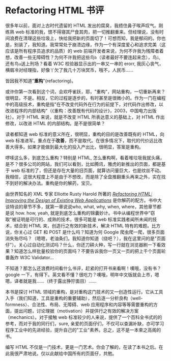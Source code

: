 # Refactoring HTML 书评

很多年以前，面对上古时代遗留的 HTML 发出的腐臭，我捂住鼻子唉声叹气。刚练熟 web 标准的我，恨不得寝其尸食其肉，把一切推翻重来。但经理说，没有时间浪费在清理这些垃圾上，快给我把新的页面切了！可想而知，我是郁闷的。你也是，别装了，我知道。我常常处于崩溃边缘，作为一个有深度爱心和追求完美（这应该是所有程序员追求的品质）的 web 前端开发者来说，为何不许我为残障者着想，改善一些无障碍性？为何不许我把这些鸟`b`（读者最好不要连起来念），鸟`i`, 还有鸟`u`送上刑场？看着 W3C 校验器显示出的一串又一串的 erorr, 我灰心丧气，横眉冷对经理指，好像丫欠了我几十万块冥币，哦不，人民币……

皆因我不知道"**重构**"(refactoring)。

或许你第一次看到这个词，会欢呼雀跃，耶，"重构"，网站重构，一切重新再来？很明显，不是。相反，它的过程是逐步的，有时甚至是很微小的。作为一门在编程中的高级技术，重构是指"在不改变代码外在行为的前提下，对代码作出修改，以改进程序的内部结构"（《重构：改善既有代码的设计》，2003，中国电力出版社）。对于 HTML 来说，就是不改变 HTML 所表达意义的基础上，对 HTML 作出修改，以改进 HTML 的内部结构。是不是很简单？

读者都知道 web 标准的意义所在，很明显，重构的目的是改善既有的 HTML，向 web 标准进军。重点在于**改善**，而不是取代。在很多情况下，取代的代价远比改善大得多。如果才能做到最大化的投入产出比，很明显，答案是重构。

啰嗦这么多，到底怎么重构？特别是 HTML, 怎么重构啊，看着堆垃圾我就头痛，是不？很多公司的网站，我们可以看到，比如腾讯，雅虎的新推出的页面，都是基于 web 标准的了，但还是存在大量的旧页面，就算访问量巨大，也是纹丝不动。我相信，这很大程度上不是由于不想改，而是除了全盘推翻重头再来之外，实在找不到好的解决办法。重构是你的解药，宝贝。

由世界知名的 XML 专家 Elliotte Rusty Harold 所著的 [_Refactoring HTML: Improving the Design of Existing Web Applications_][0] 是你解药的配方。书中大谈特谈的章节不多，就第一章说说who, what, why, when, where，其他章节都是说 how. how, yeah, 就是到底怎么重构的锦囊妙计。书中从编程世界中"窃取"被证明是可行的、成熟的技术，很多可能是 web 标准实践者闻所未闻的技术，结合到 HTML 来，创造行之有效的新技术，解决 HTML 特有的难题。比方说，你关心过 GET 和 POST 是什么吗？知道为何 Google 爬虫爬一爬，很多页面消失殆尽吗？（嗯嗯，老油条们，我知道你知道（绕吧？），我在这里问的是"页面仔"）。关心过自动化测试吗？什么，你还刀耕火种，写一行就在浏览器刷一下看效果？知道怎么样批量校验你的页面吗？不要告诉我你一页又一页的把上千个页面轮番轰炸 W3C Validator...

不知道？那怎么还浪费时间看什么书评，赶紧的打开书来看啊！噢哦，没有书？google 一下，有得下。英文看不懂？很吃力？噢哦，明年中文版就会上市，嗯嗯，译者就是我……（终于露出狰狞面目）……

本书是探讨 HTML 领域的重构，是对重构这门技术的又一创造性运行。它从工具入手（我们知道，工具是重构的重要辅助），然后逐一分析良构（well-formness）、合法性、布局、无障碍、web 应用程序和内容等等需要重构的方面，提出问题，讨论理据（motivation）并提供行之有效的解决方案（mechanics）。对于接触 web 标准较少的人来说，提供了一个百科全书式的的参考，而对于我的同行们，sure, 亲爱的页面仔们，不仅可以查漏补缺，亦可学习程序工业中的先进经验，提升自己的"工业"素养。总之，这不是一本束之高阁的书。

编写 HTML 不仅是一门技术，更是一门艺术。你会了解的，在读了本书之后。在此我很严肃地说。仅以此献给中国所有的页面仔，共勉。

[0]: http://www.amazon.com/Refactoring-HTML-Improving-Applications-Addison-Wesley/dp/0321503635/ref=pd_bbs_sr_1?ie=UTF8&s=books&qid=1211817642&sr=8-1

